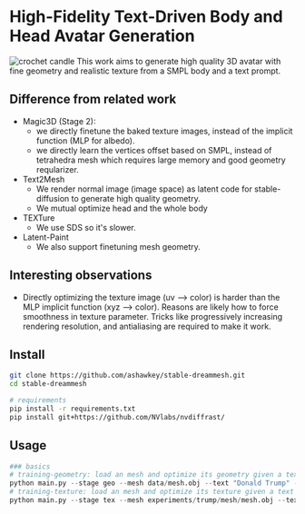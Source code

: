 # High-Fidelity Text-Driven Body and Head Avatar Generation  
![crochet candle](asset/trump.gif)
This work aims to generate high quality 3D avatar with fine geometry and realistic texture from a SMPL body and a text prompt. 
 
## Difference from related work
* Magic3D (Stage 2):
    * we directly finetune the baked texture images, instead of the implicit function (MLP for albedo).
    * we directly learn the vertices offset based on SMPL, instead of tetrahedra mesh which requires large memory and good geometry reqularizer. 
* Text2Mesh 
    * We render normal image (image space) as latent code for stable-diffusion to generate high quality geometry.  
    * We mutual optimize head and the whole body 
* TEXTure
    * We use SDS so it's slower. 
* Latent-Paint
    * We also support finetuning mesh geometry.

## Interesting observations
* Directly optimizing the texture image (uv --> color) is harder than the MLP implicit function (xyz --> color). Reasons are likely how to force smoothness in texture parameter. Tricks like progressively increasing rendering resolution, and antialiasing are required to make it work.

  
## Install

```bash
git clone https://github.com/ashawkey/stable-dreammesh.git
cd stable-dreammesh

# requirements
pip install -r requirements.txt
pip install git+https://github.com/NVlabs/nvdiffrast/
```

## Usage

```python
### basics
# training-geometry: load an mesh and optimize its geometry given a text prompt 
python main.py --stage geo --mesh data/mesh.obj --text "Donald Trump" --workspace experiments/trump --lock_tex --iters 5000
# training-texture: load an mesh and optimize its texture given a text prompt 
python main.py --stage tex --mesh experiments/trump/mesh/mesh.obj --text "Donald Trump" --workspace experiments/trump --lock_geo --iters 10000
```